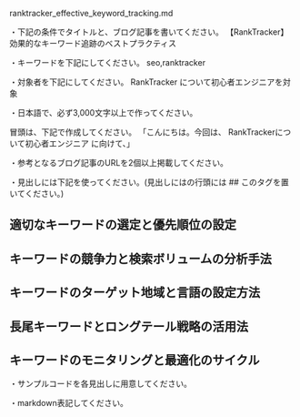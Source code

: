 ranktracker_effective_keyword_tracking.md

・下記の条件でタイトルと、ブログ記事を書いてください。
【RankTracker】効果的なキーワード追跡のベストプラクティス

・キーワードを下記にしてください。
seo,ranktracker

・対象者を下記にしてください。
  RankTracker について初心者エンジニアを対象


・日本語で、必ず3,000文字以上で作ってください。

冒頭は、下記で作成してください。
「こんにちは。今回は、
RankTrackerについて初心者エンジニア
に向けて、」

・参考となるブログ記事のURLを2個以上掲載してください。

・見出しには下記を使ってください。(見出しにはの行頭には ## このタグを置いてください。)
## 適切なキーワードの選定と優先順位の設定
## キーワードの競争力と検索ボリュームの分析手法
## キーワードのターゲット地域と言語の設定方法
## 長尾キーワードとロングテール戦略の活用法
## キーワードのモニタリングと最適化のサイクル

・サンプルコードを各見出しに用意してください。

・markdown表記してください。

